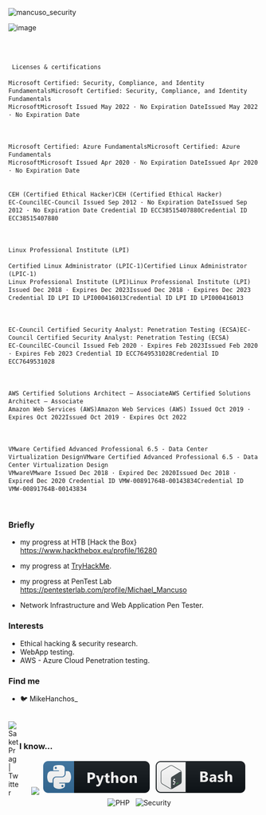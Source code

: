 

![mancuso_security](https://user-images.githubusercontent.com/8110127/153325810-e570b4ff-affd-4d23-bf10-d3eb959ce649.jpg)

![image](https://user-images.githubusercontent.com/8110127/153334371-d2fb6346-95d8-438e-ac8c-a59ea5212d8e.png)
```[Michael Mancuso Pen Test Report May 2019 (Redacted).pdf](https://github.com/MichaelMancuso/MichaelMancuso/files/8037815/Michael.Mancuso.Pen.Test.Report.May.2019.Redacted.pdf)



 Licenses & certifications

Microsoft Certified: Security, Compliance, and Identity FundamentalsMicrosoft Certified: Security, Compliance, and Identity Fundamentals
MicrosoftMicrosoft Issued May 2022 · No Expiration DateIssued May 2022 · No Expiration Date



Microsoft Certified: Azure FundamentalsMicrosoft Certified: Azure Fundamentals
MicrosoftMicrosoft Issued Apr 2020 · No Expiration DateIssued Apr 2020 · No Expiration Date


CEH (Certified Ethical Hacker)CEH (Certified Ethical Hacker)
EC-CouncilEC-Council Issued Sep 2012 · No Expiration DateIssued Sep 2012 · No Expiration Date Credential ID ECC38515407880Credential ID ECC38515407880



Linux Professional Institute (LPI)

Certified Linux Administrator (LPIC-1)Certified Linux Administrator (LPIC-1)
Linux Professional Institute (LPI)Linux Professional Institute (LPI) Issued Dec 2018 · Expires Dec 2023Issued Dec 2018 · Expires Dec 2023 Credential ID LPI ID LPI000416013Credential ID LPI ID LPI000416013



EC-Council Certified Security Analyst: Penetration Testing (ECSA)EC-Council Certified Security Analyst: Penetration Testing (ECSA)
EC-CouncilEC-Council Issued Feb 2020 · Expires Feb 2023Issued Feb 2020 · Expires Feb 2023 Credential ID ECC7649531028Credential ID ECC7649531028



AWS Certified Solutions Architect – AssociateAWS Certified Solutions Architect – Associate
Amazon Web Services (AWS)Amazon Web Services (AWS) Issued Oct 2019 · Expires Oct 2022Issued Oct 2019 · Expires Oct 2022



VMware Certified Advanced Professional 6.5 - Data Center Virtualization DesignVMware Certified Advanced Professional 6.5 - Data Center Virtualization Design
VMwareVMware Issued Dec 2018 · Expired Dec 2020Issued Dec 2018 · Expired Dec 2020 Credential ID VMW-00891764B-00143834Credential ID VMW-00891764B-00143834

                                                          
```
### Briefly

- my progress at HTB [Hack the Box}  https://www.hackthebox.eu/profile/16280

- my progress at [TryHackMe](https://tryhackme.com/p/GuiltySpark).

- my progress at PenTest Lab https://pentesterlab.com/profile/Michael_Mancuso

- Network Infrastructure and Web Application Pen Tester.


### Interests
- Ethical hacking & security research.
- WebApp testing.
- AWS - Azure Cloud Penetration testing.  


### Find me
- 🐦 MikeHanchos_
<br/>
<a href="https://twitter.com/MikeHanchos">
<img align="left" alt="Saket Prag | Twitter" width="22px" src="https://cdn.jsdelivr.net/npm/simple-icons@v3/icons/twitter.svg" />
</a>
<br />





### I know...

<p align="center">

  <!-- For more icons please follow  https://github.com/MikeCodesDotNET/ColoredBadges -->
  <img src="https://drive.google.com/file/d/1x7LlrSym0DMrfXlY-k5yfmZGBIeltleQ/view?usp=sharing"> 
  <img src="https://raw.githubusercontent.com/MikeCodesDotNET/ColoredBadges/master/svg/dev/languages/python.svg" alt="Python" style="margin:4px">
  <img src="https://raw.githubusercontent.com/MikeCodesDotNET/ColoredBadges/master/svg/dev/tools/bash.svg" alt="Bash" style="margin:4px">
  <img src="https://raw.githubusercontent.com/MikeCodesDotNET/ColoredBadges/master/png/dev/languages/php.png" alt="PHP" style="margin:4px">
  <img src="https://raw.githubusercontent.com/Quadrified/Quadrified/master/assets/svg/dev/misc/security.svg" alt="Security" style="margin:4px">


